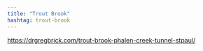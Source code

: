 ```yaml
---
title: "Trout Brook"
hashtag: trout-brook
---
```


https://drgregbrick.com/trout-brook-phalen-creek-tunnel-stpaul/

